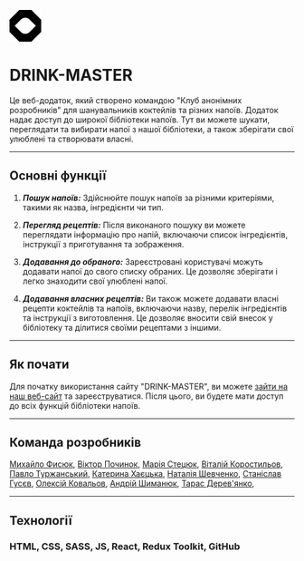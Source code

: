 ![logo](src/images/logo.svg)

# DRINK-MASTER

Це веб-додаток, який створено командою "Клуб анонімних розробників" для
шанувальників коктейлів та різних напоїв. Додаток надає доступ до широкої
бібліотеки напоїв. Тут ви можете шукати, переглядати та вибирати напої з нашої
бібліотеки, а також зберігати свої улюблені та створювати власні.

---

## Основні функції

1. **_Пошук напоїв:_** Здійснюйте пошук напоїв за різними критеріями, такими як
   назва, інгредієнти чи тип.

2. **_Перегляд рецептів:_** Після виконаного пошуку ви можете переглядати
   інформацію про напій, включаючи список інгредієнтів, інструкції з
   приготування та зображення.

3. **_Додавання до обраного:_** Зареєстровані користувачі можуть додавати напої
   до свого списку обраних. Це дозволяє зберігати і легко знаходити свої
   улюблені напої.

4. **_Додавання власних рецептів:_** Ви також можете додавати власні рецепти
   коктейлів та напоїв, включаючи назву, перелік інгредієнтів та інструкції з
   виготовлення. Це дозволяє вносити свій внесок у бібліотеку та ділитися своїми
   рецептами з іншими.

---

## Як почати

Для початку використання сайту "DRINK-MASTER", ви можете
[зайти на наш веб-сайт](https://slipuykamin.github.io/drink-master-app-frontend)
та зареєструватися. Після цього, ви будете мати доступ до всіх функцій
бібліотеки напоїв.

---

## Команда розробників

[Михайло Фисюк](https://github.com/SlipuyKamiN),
[Віктор Починок](https://github.com/VitekVP),
[Марія Стецюк](https://github.com/mariastetciuk),
[Віталій Коростильов](https://github.com/aslanukr),
[Павло Туржанський](https://github.com/PashkaTurzhanskyi),
[Катерина Хаєцька](https://github.com/Khayetska),
[Наталія Шевченко](https://github.com/Nataliia-Shevchenko),
[Станіслав Гусєв](https://github.com/Bad-Raider),
[Олексій Ковальов](https://github.com/alex-k22),
[Андрій Шиманюк](https://github.com/Andrii-Sh),
[Тарас Дерев'янко](https://github.com/TarasDer),

---

## Технології

### HTML, CSS, SASS, JS, React, Redux Toolkit, GitHub
